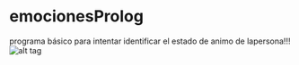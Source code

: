# emocionesProlog
programa básico para intentar identificar el estado de animo de lapersona!!!
![alt tag](/home/bogarin/Imágenes/uno.jpg)
